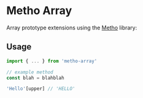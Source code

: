 # Metho Array

Array prototype extensions using the [Metho](https://github.com/jonrandy/metho) library:

## Usage

```js
import { ... } from 'metho-array'

// example method
const blah = blahblah

'Hello'[upper] // 'HELLO'
```
